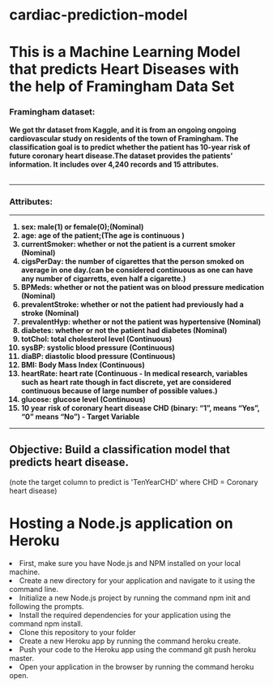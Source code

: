 # cardiac-prediction-model
<h1>This is a Machine Learning Model that predicts Heart Diseases with the help of Framingham Data Set</h1>

<h3>Framingham dataset:</h3>

<b>We got thr dataset from Kaggle, and it is from an ongoing ongoing cardiovascular study on residents of the town of Framingham. The classification goal is to predict whether the patient has 10-year risk of future coronary heart disease.The dataset provides the patients’ information. It includes over 4,240 records and 15 attributes.</b>
<br></br>
<hr></hr>
<h3>Attributes:</h3>
<hr></hr>
<ol><b>
    <li>sex: male(1) or female(0);(Nominal)</li > 
    <li>age: age of the patient;(The age is continuous )</li >
    <li>currentSmoker: whether or not the patient is a current smoker (Nominal)</li >
    <li>cigsPerDay: the number of cigarettes that the person smoked on average in one day.(can be considered continuous as one can have any number of cigarretts, even half a           cigarette.)</li >
    <li>BPMeds: whether or not the patient was on blood pressure medication (Nominal)</li >
      <li>prevalentStroke: whether or not the patient had previously had a stroke (Nominal)</li >
      <li>prevalentHyp: whether or not the patient was hypertensive (Nominal)</li >
      <li>diabetes: whether or not the patient had diabetes (Nominal)</li >
      <li>totChol: total cholesterol level (Continuous)</li >
      <li>sysBP: systolic blood pressure (Continuous)</li >
      <li>diaBP: diastolic blood pressure (Continuous)</li >
      <li>BMI: Body Mass Index (Continuous)</li >
      <li>heartRate: heart rate (Continuous - In medical research, variables such as heart rate though in fact discrete, yet are considered continuous because of large number             of possible values.)</li >
      <li>glucose: glucose level (Continuous)</li >
      <li>10 year risk of coronary heart disease CHD (binary: “1”, means “Yes”, “0” means “No”) - Target Variable</li >
    </b>
  </ol>

<hr></hr>
<h2>Objective: Build a classification model that predicts heart disease.</h2>(note the target column to predict is 'TenYearCHD' where CHD = Coronary heart disease) 

<h1>Hosting a Node.js application on Heroku</h1>
      <li>First, make sure you have Node.js and NPM installed on your local machine.</li >
      <li>Create a new directory for your application and navigate to it using the command line.</li >
      <li>Initialize a new Node.js project by running the command npm init and following the prompts.</li >
      <li>Install the required dependencies for your application using the command npm install.</li >
      <li>Clone this repository to your folder</li >
      <li>Create a new Heroku app by running the command heroku create.</li >
      <li>Push your code to the Heroku app using the command git push heroku master.</li >
      <li>Open your application in the browser by running the command heroku open.</li >
